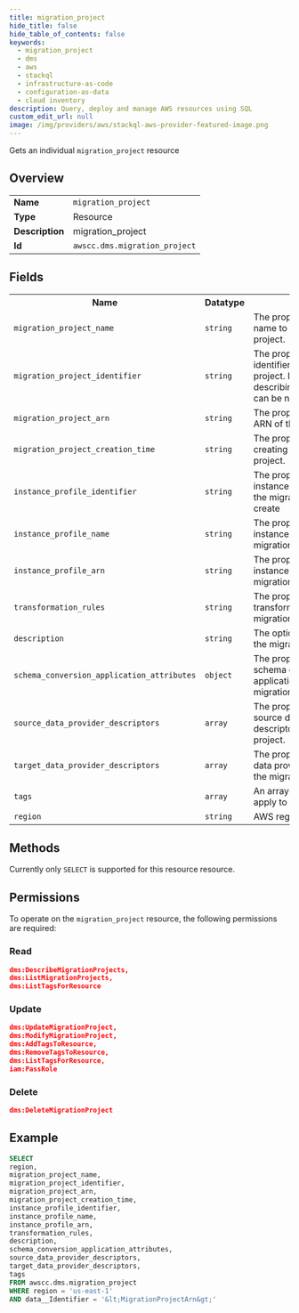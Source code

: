 ```yaml
---
title: migration_project
hide_title: false
hide_table_of_contents: false
keywords:
  - migration_project
  - dms
  - aws
  - stackql
  - infrastructure-as-code
  - configuration-as-data
  - cloud inventory
description: Query, deploy and manage AWS resources using SQL
custom_edit_url: null
image: /img/providers/aws/stackql-aws-provider-featured-image.png
---
```

Gets an individual <code>migration_project</code> resource

## Overview
<table><tbody>
<tr><td><b>Name</b></td><td><code>migration_project</code></td></tr>
<tr><td><b>Type</b></td><td>Resource</td></tr>
<tr><td><b>Description</b></td><td>migration_project</td></tr>
<tr><td><b>Id</b></td><td><code>awscc.dms.migration_project</code></td></tr>
</tbody></table>

## Fields
<table><tbody>
<tr><th>Name</th><th>Datatype</th><th>Description</th></tr>
<tr><td><code>migration_project_name</code></td><td><code>string</code></td><td>The property describes a name to identify the migration project.</td></tr>
<tr><td><code>migration_project_identifier</code></td><td><code>string</code></td><td>The property describes an identifier for the migration project. It is used for describing&#x2F;deleting&#x2F;modifying can be name&#x2F;arn</td></tr>
<tr><td><code>migration_project_arn</code></td><td><code>string</code></td><td>The property describes an ARN of the migration project.</td></tr>
<tr><td><code>migration_project_creation_time</code></td><td><code>string</code></td><td>The property describes a creating time of the migration project.</td></tr>
<tr><td><code>instance_profile_identifier</code></td><td><code>string</code></td><td>The property describes an instance profile identifier for the migration project. For create</td></tr>
<tr><td><code>instance_profile_name</code></td><td><code>string</code></td><td>The property describes an instance profile name for the migration project. For read</td></tr>
<tr><td><code>instance_profile_arn</code></td><td><code>string</code></td><td>The property describes an instance profile arn for the migration project. For read</td></tr>
<tr><td><code>transformation_rules</code></td><td><code>string</code></td><td>The property describes transformation rules for the migration project.</td></tr>
<tr><td><code>description</code></td><td><code>string</code></td><td>The optional description of the migration project.</td></tr>
<tr><td><code>schema_conversion_application_attributes</code></td><td><code>object</code></td><td>The property describes schema conversion application attributes for the migration project.</td></tr>
<tr><td><code>source_data_provider_descriptors</code></td><td><code>array</code></td><td>The property describes source data provider descriptors for the migration project.</td></tr>
<tr><td><code>target_data_provider_descriptors</code></td><td><code>array</code></td><td>The property describes target data provider descriptors for the migration project.</td></tr>
<tr><td><code>tags</code></td><td><code>array</code></td><td>An array of key-value pairs to apply to this resource.</td></tr>
<tr><td><code>region</code></td><td><code>string</code></td><td>AWS region.</td></tr>

</tbody></table>

## Methods
Currently only <code>SELECT</code> is supported for this resource resource.

## Permissions

To operate on the <code>migration_project</code> resource, the following permissions are required:

### Read
```json
dms:DescribeMigrationProjects,
dms:ListMigrationProjects,
dms:ListTagsForResource
```

### Update
```json
dms:UpdateMigrationProject,
dms:ModifyMigrationProject,
dms:AddTagsToResource,
dms:RemoveTagsToResource,
dms:ListTagsForResource,
iam:PassRole
```

### Delete
```json
dms:DeleteMigrationProject
```


## Example
```sql
SELECT
region,
migration_project_name,
migration_project_identifier,
migration_project_arn,
migration_project_creation_time,
instance_profile_identifier,
instance_profile_name,
instance_profile_arn,
transformation_rules,
description,
schema_conversion_application_attributes,
source_data_provider_descriptors,
target_data_provider_descriptors,
tags
FROM awscc.dms.migration_project
WHERE region = 'us-east-1'
AND data__Identifier = '&lt;MigrationProjectArn&gt;'
```
